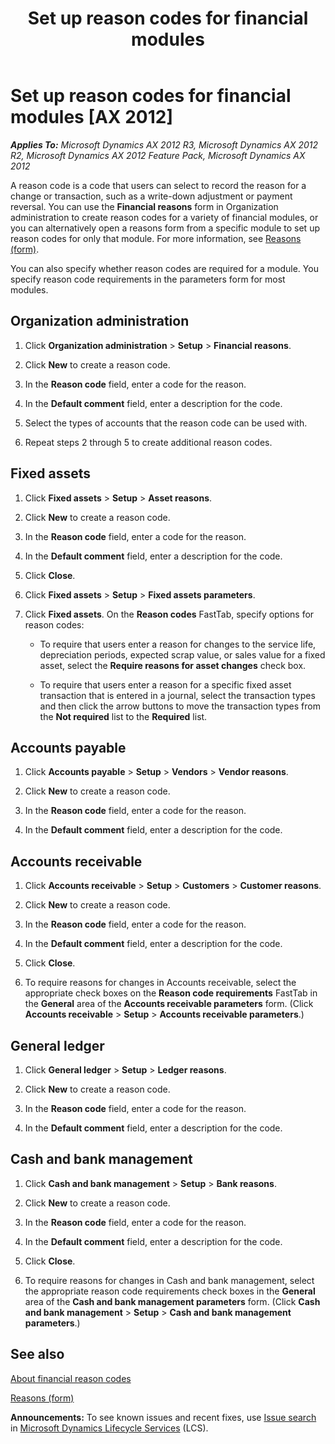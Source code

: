 ﻿---
title: Set up reason codes for financial modules
TOCTitle: Set up reason codes for financial modules
ms:assetid: 8ab7ba27-88fe-4e4b-84b6-e111afec6fb5
ms:mtpsurl: https://technet.microsoft.com/en-us/library/Gg242861(v=AX.60)
ms:contentKeyID: 36058468
ms.date: 04/18/2014
mtps_version: v=AX.60
f1_keywords:
- reason codes
- accounts payable reasons
- accounts receivable reasons
- financial reasons
---

# Set up reason codes for financial modules [AX 2012]


_**Applies To:** Microsoft Dynamics AX 2012 R3, Microsoft Dynamics AX 2012 R2, Microsoft Dynamics AX 2012 Feature Pack, Microsoft Dynamics AX 2012_

A reason code is a code that users can select to record the reason for a change or transaction, such as a write-down adjustment or payment reversal. You can use the **Financial reasons** form in Organization administration to create reason codes for a variety of financial modules, or you can alternatively open a reasons form from a specific module to set up reason codes for only that module. For more information, see [Reasons (form)](https://technet.microsoft.com/en-us/library/hh209362\(v=ax.60\)).

You can also specify whether reason codes are required for a module. You specify reason code requirements in the parameters form for most modules.

## Organization administration

1.  Click **Organization administration** \> **Setup** \> **Financial reasons**.

2.  Click **New** to create a reason code.

3.  In the **Reason code** field, enter a code for the reason.

4.  In the **Default comment** field, enter a description for the code.

5.  Select the types of accounts that the reason code can be used with.

6.  Repeat steps 2 through 5 to create additional reason codes.

## Fixed assets

1.  Click **Fixed assets** \> **Setup** \> **Asset reasons**.

2.  Click **New** to create a reason code.

3.  In the **Reason code** field, enter a code for the reason.

4.  In the **Default comment** field, enter a description for the code.

5.  Click **Close**.

6.  Click **Fixed assets** \> **Setup** \> **Fixed assets parameters**.

7.  Click **Fixed assets**. On the **Reason codes** FastTab, specify options for reason codes:
    
      - To require that users enter a reason for changes to the service life, depreciation periods, expected scrap value, or sales value for a fixed asset, select the **Require reasons for asset changes** check box.
    
      - To require that users enter a reason for a specific fixed asset transaction that is entered in a journal, select the transaction types and then click the arrow buttons to move the transaction types from the **Not required** list to the **Required** list.

## Accounts payable

1.  Click **Accounts payable** \> **Setup** \> **Vendors** \> **Vendor reasons**.

2.  Click **New** to create a reason code.

3.  In the **Reason code** field, enter a code for the reason.

4.  In the **Default comment** field, enter a description for the code.

## Accounts receivable

1.  Click **Accounts receivable** \> **Setup** \> **Customers** \> **Customer reasons**.

2.  Click **New** to create a reason code.

3.  In the **Reason code** field, enter a code for the reason.

4.  In the **Default comment** field, enter a description for the code.

5.  Click **Close**.

6.  To require reasons for changes in Accounts receivable, select the appropriate check boxes on the **Reason code requirements** FastTab in the **General** area of the **Accounts receivable parameters** form. (Click **Accounts receivable** \> **Setup** \> **Accounts receivable parameters**.)

## General ledger

1.  Click **General ledger** \> **Setup** \> **Ledger reasons**.

2.  Click **New** to create a reason code.

3.  In the **Reason code** field, enter a code for the reason.

4.  In the **Default comment** field, enter a description for the code.

## Cash and bank management

1.  Click **Cash and bank management** \> **Setup** \> **Bank reasons**.

2.  Click **New** to create a reason code.

3.  In the **Reason code** field, enter a code for the reason.

4.  In the **Default comment** field, enter a description for the code.

5.  Click **Close**.

6.  To require reasons for changes in Cash and bank management, select the appropriate reason code requirements check boxes in the **General** area of the **Cash and bank management parameters** form. (Click **Cash and bank management** \> **Setup** \> **Cash and bank management parameters**.)

## See also

[About financial reason codes](about-financial-reason-codes.md)

[Reasons (form)](https://technet.microsoft.com/en-us/library/hh209362\(v=ax.60\))

  
**Announcements:** To see known issues and recent fixes, use [Issue search](http://go.microsoft.com/fwlink/?linkid=389258) in [Microsoft Dynamics Lifecycle Services](http://go.microsoft.com/fwlink/?linkid=306505) (LCS).

